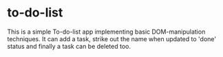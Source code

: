 # to-do-list
This is a simple To-do-list app implementing basic DOM-manipulation techniques. It can add a task, strike out the name when updated to 'done' status and finally a task can be deleted too.
